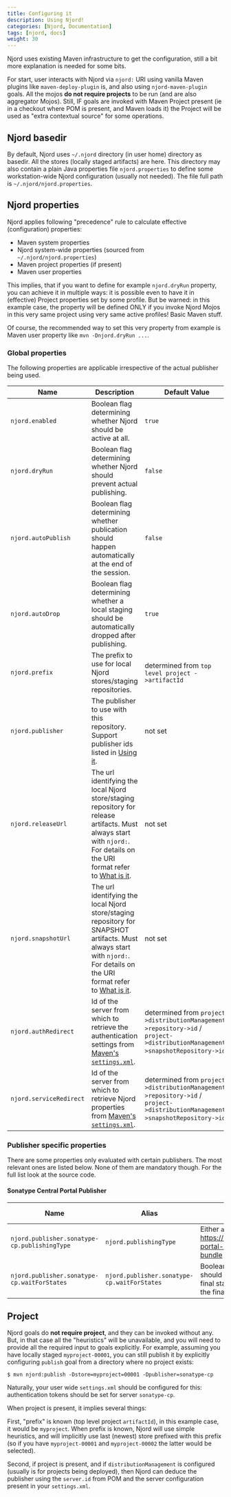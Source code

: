 ```yaml
---
title: Configuring it
description: Using Njord!
categories: [Njord, Documentation]
tags: [njord, docs]
weight: 30
---
```


Njord uses existing Maven infrastructure to get the configuration, still a bit more explanation is needed for some bits.

For start, user interacts with Njord via `njord:` URI using vanilla Maven plugins like `maven-deploy-plugin` is, and
also using `njord-maven-plugin` goals. All the mojos **do not require projects** to be run (and are also aggregator
Mojos). Still, IF goals are invoked with Maven Project present (ie in a checkout where POM is present, and Maven loads
it) the Project will be used as "extra contextual source" for some operations.

## Njord basedir

By default, Njord uses `~/.njord` directory (in user home) directory as basedir. All the stores (locally staged artifacts)
are here. This directory may also contain a plain Java properties file `njord.properties` to define some workstation-wide
Njord configuration (usually not needed). The file full path is `~/.njord/njord.properties`.

## Njord properties

Njord applies following "precedence" rule to calculate effective (configuration) properties:
* Maven system properties
* Njord system-wide properties (sourced from `~/.njord/njord.properties`)
* Maven project properties (if present)
* Maven user properties

This implies, that if you want to define for example `njord.dryRun` property, you can achieve it in multiple ways: it is
possible even to have it in (effective) Project properties set by some profile. But be warned: in this example case, the 
property will be defined ONLY if you invoke Njord Mojos in this very same project using very same active profiles!
Basic Maven stuff.

Of course, the recommended way to set this very property from example is Maven user property like `mvn -Dnjord.dryRun ...`.

### Global properties

The following properties are applicable irrespective of the actual publisher being used.

Name | Description | Default Value | Mandatory
--- | --- | --- | ---
`njord.enabled` | Boolean flag determining whether Njord should be active at all. | `true` | `no`
`njord.dryRun` | Boolean flag determining whether Njord should prevent actual publishing. | `false` | `no`
`njord.autoPublish` | Boolean flag determining whether publication should happen automatically at the end of the session. | `false` | `no`
`njord.autoDrop` | Boolean flag determining whether a local staging should be automatically dropped after publishing. | `true` | `no`
`njord.prefix`| The prefix to use for local Njord stores/staging repositories. | determined from `top level project ->artifactId` | `no`
`njord.publisher` | The publisher to use with this repository. Support publisher ids listed in [Using it](../using-it/). | not set | `yes`
`njord.releaseUrl` | The url identifying the local Njord store/staging repository for release artifacts. Must always start with `njord:`. For details on the URI format refer to [What is it](../what-is-it/). | not set | `yes`
`njord.snapshotUrl` | The url identifying the local Njord store/staging repository for SNAPSHOT artifacts. Must always start with `njord:`. For details on the URI format refer to [What is it](../what-is-it/). | not set | `yes` (only if Njord should be used with Snapshots, one can continue to use `maven-deploy-plugin` for SNAPSHOTs)
`njord.authRedirect` | Id of the server from which to retrieve the authentication settings from [Maven's `settings.xml`](https://maven.apache.org/settings.html). | determined from `project->distributionManagement->repository->id` / `project->distributionManagement->snapshotRepository->id`) | `no`
`njord.serviceRedirect` | Id of the server from which to retrieve Njord properties from [Maven's `settings.xml`](https://maven.apache.org/settings.html). | determined from `project->distributionManagement->repository->id` / `project->distributionManagement->snapshotRepository->id`) | `no`

### Publisher specific properties

There are some properties only evaluated with certain publishers.
The most relevant ones are listed below. None of them are mandatory though.
For the full list look at the source code.

#### Sonatype Central Portal Publisher

Name | Alias | Description | Default Value 
--- | --- | --- | ---
`njord.publisher.sonatype-cp.publishingType` | `njord.publishingType` | Either `automatic` or `user_managed`. See <https://central.sonatype.org/publish/publish-portal-api/#uploading-a-deployment-bundle> for details. | `user_managed`
`njord.publisher.sonatype-cp.waitForStates` | `njord.publisher.sonatype-cp.waitForStates` | Boolean flag determining whether publishing should block until deployment reached the final state. Makes the publishing fail in case the final state is an error state. | `false` | `no`

## Project

Njord goals do **not require project**, and they can be invoked without any. But, in that case all the "heuristics" will be
unavailable, and you will need to provide all the required input to goals explicitly. For example, assuming you have 
locally staged `myproject-00001`, you can still publish it by explicitly configuring `publish` goal from a directory
where no project exists:

```
$ mvn njord:publish -Dstore=myproject=00001 -Dpublisher=sonatype-cp
```

Naturally, your user wide `settings.xml` should be configured for this: authentication tokens should be set for server `sonatype-cp`.

When project is present, it implies several things: 

First, "prefix" is known (top level project `artifactId`), in this 
example case, it would be `myproject`. When prefix is known, Njord will use simple heuristics, and will implicitly use 
last (newest) store prefixed with this prefix (so if you have `myproject-00001` and `myproject-00002` the latter would
be selected). 

Second, if project is present, and if `distributionManagement` is configured (usually is for projects being deployed), 
then Njord can deduce the publisher using the `server.id` from POM and the server configuration present in your `settings.xml`.
